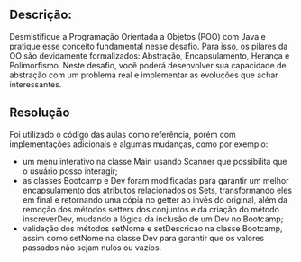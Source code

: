 ## Descrição:
Desmistifique a Programação Orientada a Objetos (POO) com Java e pratique esse conceito fundamental nesse desafio. Para isso, os pilares da OO são devidamente formalizados: Abstração, Encapsulamento, Herança e Polimorfismo. Neste desafio, você poderá desenvolver sua capacidade de abstração com um problema real e implementar as evoluções que achar interessantes.

## Resolução
Foi utilizado o código das aulas como referência, porém com implementações adicionais e algumas mudanças,
como por exemplo:
- um menu interativo na classe Main usando Scanner que possibilita que o usuário posso interagir;
- as classes Bootcamp e Dev foram modificadas para garantir um melhor encapsulamento 
dos atributos relacionados os Sets, transformando eles em final
e retornando uma cópia no getter ao invés do original, além da remoção dos métodos setters dos conjuntos e da criação do método inscreverDev, mudando a lógica da inclusão de um Dev no Bootcamp;
- validação dos métodos setNome e setDescricao na classe Bootcamp, assim como setNome na classe Dev para garantir 
que os valores passados não sejam nulos ou vazios.


